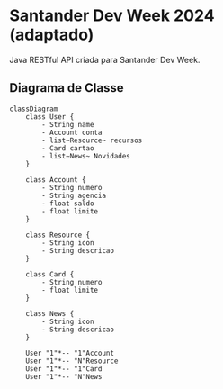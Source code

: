 # Santander Dev Week 2024 (adaptado)
Java RESTful API criada para Santander Dev Week.
## Diagrama de Classe

```mermaid
classDiagram
    class User {
        - String name
        - Account conta
        - list~Resource~ recursos
        - Card cartao
        - list~News~ Novidades
    }

    class Account {
        - String numero
        - String agencia
        - float saldo
        - float limite
    }

    class Resource {
        - String icon
        - String descricao
    }

    class Card {
        - String numero
        - float limite
    }

    class News {
        - String icon
        - String descricao
    }

    User "1"*-- "1"Account
    User "1"*-- "N"Resource
    User "1"*-- "1"Card
    User "1"*-- "N"News
```

